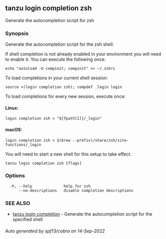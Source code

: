 ## tanzu login completion zsh

Generate the autocompletion script for zsh

### Synopsis

Generate the autocompletion script for the zsh shell.

If shell completion is not already enabled in your environment you will need
to enable it.  You can execute the following once:

	echo "autoload -U compinit; compinit" >> ~/.zshrc

To load completions in your current shell session:

	source <(login completion zsh); compdef _login login

To load completions for every new session, execute once:

#### Linux:

	login completion zsh > "${fpath[1]}/_login"

#### macOS:

	login completion zsh > $(brew --prefix)/share/zsh/site-functions/_login

You will need to start a new shell for this setup to take effect.


```
tanzu login completion zsh [flags]
```

### Options

```
  -h, --help              help for zsh
      --no-descriptions   disable completion descriptions
```

### SEE ALSO

* [tanzu login completion](tanzu_login_completion.md)	 - Generate the autocompletion script for the specified shell

###### Auto generated by spf13/cobra on 14-Sep-2022
